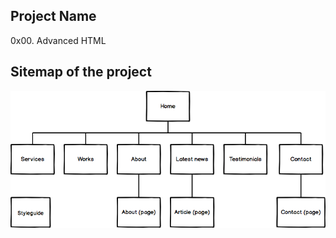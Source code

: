 ## Project Name
0x00. Advanced HTML 

## Sitemap of the project
![Sitemap of the project](./sitemap.png)
